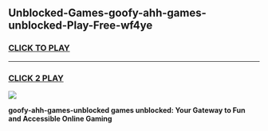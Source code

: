 
## Unblocked-Games-goofy-ahh-games-unblocked-Play-Free-wf4ye
<h3>
<a href="https://premium76.site?title=goofy-ahh-games-unblocked&ref=15A">CLICK TO PLAY</a></h3>
<hr>

<h3>
<a href="https://premium76.site?title=goofy-ahh-games-unblocked&ref=15A">CLICK 2 PLAY</a>
  
</h3>

<a href="https://premium76.site?title=goofy-ahh-games-unblocked&ref=15A"><img src="https://clearcache.store/games.png"></a>


**goofy-ahh-games-unblocked games unblocked: Your Gateway to Fun and Accessible Online Gaming**

